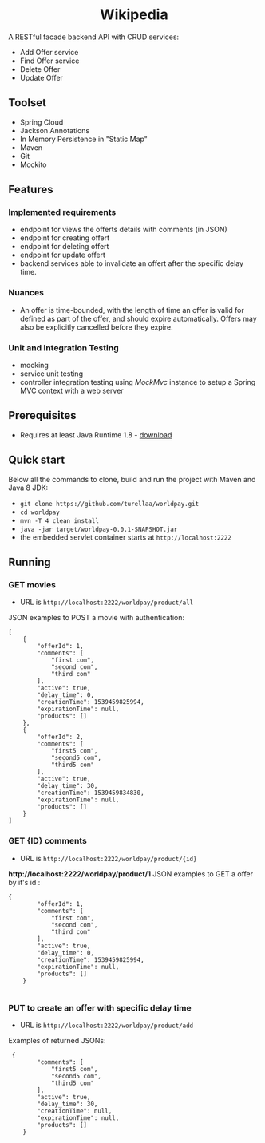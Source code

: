 <h1 align="center">
    Wikipedia
</h1>

A RESTful facade backend API with CRUD services:
- Add Offer service
- Find Offer service
- Delete Offer
- Update Offer


## Toolset
- Spring Cloud
- Jackson Annotations
- In Memory Persistence in "Static Map"
- Maven
- Git
- Mockito

## Features
### Implemented requirements
- endpoint for views the offerts details with comments (in JSON)
- endpoint for creating offert
- endpoint for deleting offert
- endpoint for update offert
- backend services able to invalidate an offert after the specific delay time.



### Nuances
- An offer is time-bounded, with the length of time an offer is valid for defined as part of the offer, and should expire automatically. Offers may also be explicitly cancelled before they expire.

### Unit and Integration Testing
- mocking
- service unit testing
- controller integration testing using *MockMvc* instance to setup a Spring MVC context with a web server


## Prerequisites
- Requires at least Java Runtime 1.8 - [download](http://www.oracle.com/technetwork/java/javase/downloads/jre8-downloads-2133155.html)

## Quick start
Below all the commands to clone, build and run the project with Maven and Java 8 JDK:
- `git clone https://github.com/turellaa/worldpay.git`
- `cd worldpay`
- `mvn -T 4 clean install`
- `java -jar target/worldpay-0.0.1-SNAPSHOT.jar`
- the embedded servlet container starts at `http://localhost:2222`

## Running

### GET movies 
- URL is `http://localhost:2222/worldpay/product/all`

JSON examples to POST a movie with authentication:
````
[
    {
        "offerId": 1,
        "comments": [
            "first com",
            "second com",
            "third com"
        ],
        "active": true,
        "delay_time": 0,
        "creationTime": 1539459825994,
        "expirationTime": null,
        "products": []
    },
    {
        "offerId": 2,
        "comments": [
            "first5 com",
            "second5 com",
            "third5 com"
        ],
        "active": true,
        "delay_time": 30,
        "creationTime": 1539459834830,
        "expirationTime": null,
        "products": []
    }
]
````

### GET {ID} comments
- URL is `http://localhost:2222/worldpay/product/{id}`

**http://localhost:2222/worldpay/product/1**
JSON examples to GET a offer by it's id :
````
{
        "offerId": 1,
        "comments": [
            "first com",
            "second com",
            "third com"
        ],
        "active": true,
        "delay_time": 0,
        "creationTime": 1539459825994,
        "expirationTime": null,
        "products": []
    }


````

### PUT to create an offer with specific delay time 

- URL is `http://localhost:2222/worldpay/product/add`

Examples of returned JSONs:


````
 {
        "comments": [
            "first5 com",
            "second5 com",
            "third5 com"
        ],
        "active": true,
        "delay_time": 30,
        "creationTime": null,
        "expirationTime": null,
        "products": []
    }
````


